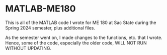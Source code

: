 # MATLAB-ME180
This is all of the MATLAB code I wrote for ME 180 at Sac State during the Spring 2024 semester, plus additional files.

As the semester went on, I made changes to the functions, etc. that I wrote. Hence, some of the code, especially the older code, WILL NOT RUN WITHOUT UPDATING.
